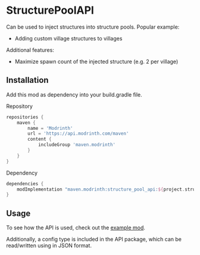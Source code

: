 # StructurePoolAPI

Can be used to inject structures into structure pools. Popular example:
- Adding custom village structures to villages

Additional features:
- Maximize spawn count of the injected structure (e.g. 2 per village)


## Installation

Add this mod as dependency into your build.gradle file.

Repository
```groovy
repositories {
    maven {
        name = 'Modrinth'
        url = 'https://api.modrinth.com/maven'
        content {
            includeGroup 'maven.modrinth'
        }
    }
}
```

Dependency
```groovy
dependencies {
    modImplementation "maven.modrinth:structure_pool_api:${project.structure_pool_api_version}"
}
```

## Usage

To see how the API is used, check out the [example mod](src/testmod/java/net/testmod/TestMod.java).

Additionally, a config type is included in the API package, which can be read/written using in JSON format.